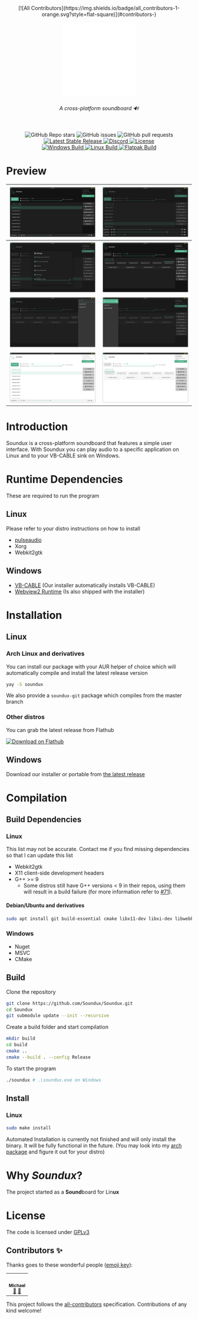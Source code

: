 <div align="center">
<!-- ALL-CONTRIBUTORS-BADGE:START - Do not remove or modify this section -->
[![All Contributors](https://img.shields.io/badge/all_contributors-1-orange.svg?style=flat-square)](#contributors-)
<!-- ALL-CONTRIBUTORS-BADGE:END -->
  <p>
    <img src="assets/logo.gif" height="200"/>
    <br>
    <h6>A cross-platform soundboard 🔊</h6>
    <br>
    <img alt="GitHub Repo stars" src="https://img.shields.io/github/stars/Soundux/soundux?style=flat-square">
    <img alt="GitHub issues" src="https://img.shields.io/github/issues/Soundux/soundux?style=flat-square">
    <img alt="GitHub pull requests" src="https://img.shields.io/github/issues-pr-raw/Soundux/soundux?label=pulls&style=flat-square">
    <br>
    <a href="https://github.com/Soundux/Soundux/releases">
      <img src="https://img.shields.io/github/release/Soundux/Soundux.svg?style=flat-square" alt="Latest Stable Release" />
    </a>
    <a href="https://discord.gg/4HwSGN4Ec2">
      <img src="https://img.shields.io/discord/697348809591750706?label=discord&style=flat-square" alt="Discord" />
    </a>
    <a href="https://github.com/Soundux/Soundux/blob/master/LICENSE">
      <img src="https://img.shields.io/github/license/Soundux/Soundux.svg?style=flat-square" alt="License" />
    </a>
    <br>
    <a href="https://github.com/Soundux/Soundux/actions?query=workflow%3A%22Build+on+Windows%22">
      <img src="https://img.shields.io/github/workflow/status/Soundux/Soundux/Build%20on%20Windows?label=windows%20build&style=flat-square" alt="Windows Build" />
    </a>
    <a href="https://github.com/Soundux/Soundux/actions?query=workflow%3A%22Build+on+Linux%22">
      <img src="https://img.shields.io/github/workflow/status/Soundux/Soundux/Build%20on%20Linux?label=linux%20build&style=flat-square" alt="Linux Build" />
    </a>
    <a href="https://github.com/Soundux/Soundux/actions?query=workflow%3A%22Build+Flatpak%22">
      <img src="https://img.shields.io/github/workflow/status/Soundux/Soundux/Build%20Flatpak?label=flatpak%20build&style=flat-square" alt="Flatpak Build" />
    </a>
  </p>
</div>

# Preview
| ![Dark Interface](assets/screenshots/1.png)  | ![Seek/Pause/Stop Pane](assets/screenshots/2.png)      |
| -------------------------------------------- | ------------------------------------------------------ |
| ![Settings](assets/screenshots/3.png)        | ![Grid View](assets/screenshots/4.png)                 |
| ![Search Pane](assets/screenshots/5.png)     | ![Application Passthrough](assets/screenshots/6.png)   |
| ![Light Interface](assets/screenshots/7.png) | ![Light Interface Grid View](assets/screenshots/8.png) |

# Introduction
Soundux is a cross-platform soundboard that features a simple user interface.
With Soundux you can play audio to a specific application on Linux and to your VB-CABLE sink on Windows.

# Runtime Dependencies
These are required to run the program

## Linux
Please refer to your distro instructions on how to install
- [pulseaudio](https://gitlab.freedesktop.org/pulseaudio/pulseaudio)
- Xorg
- Webkit2gtk
## Windows
- [VB-CABLE](https://vb-audio.com/Cable/) (Our installer automatically installs VB-CABLE)
- [Webview2 Runtime](https://developer.microsoft.com/microsoft-edge/webview2/) (Is also shipped with the installer)

# Installation

## Linux

### Arch Linux and derivatives
You can install our package with your AUR helper of choice which will automatically compile and install the latest release version
```sh
yay -S soundux
```
We also provide a `soundux-git` package which compiles from the master branch

### Other distros
You can grab the latest release from Flathub

<a
 href='https://flathub.org/apps/details/io.github.Soundux'><img 
width='240' alt='Download on Flathub' 
src='https://flathub.org/assets/badges/flathub-badge-en.png'/></a>

## Windows
Download our installer or portable from [the latest release](https://github.com/Soundux/Soundux/releases/latest)

# Compilation

## Build Dependencies

### Linux
This list may not be accurate. Contact me if you find missing dependencies so that I can update this list
- Webkit2gtk
- X11 client-side development headers
- G++ >= 9
  - Some distros still have G++ versions < 9 in their repos, using them will result in a build failure (for more information refer to [#71](https://github.com/Soundux/Soundux/issues/71)).

#### Debian/Ubuntu and derivatives
```sh
sudo apt install git build-essential cmake libx11-dev libxi-dev libwebkit2gtk-4.0-dev
```

### Windows
- Nuget
- MSVC
- CMake

## Build
Clone the repository
```sh
git clone https://github.com/Soundux/Soundux.git
cd Soundux
git submodule update --init --recursive
```
Create a build folder and start compilation
```sh
mkdir build
cd build
cmake ..
cmake --build . --config Release
```
To start the program
```sh
./soundux # .\soundux.exe on Windows
```

## Install

### Linux
```sh
sudo make install
```
Automated Installation is currently not finished and will only install the binary. It will be fully functional in the future. (You may look into my [arch package](https://aur.archlinux.org/cgit/aur.git/tree/PKGBUILD?h=soundux-git) and figure it out for your distro)

# Why _Soundux_?

The project started as a **Sound**board for Lin**ux**

# License
The code is licensed under [GPLv3](LICENSE)

## Contributors ✨

Thanks goes to these wonderful people ([emoji key](https://allcontributors.org/docs/en/emoji-key)):

<!-- ALL-CONTRIBUTORS-LIST:START - Do not remove or modify this section -->
<!-- prettier-ignore-start -->
<!-- markdownlint-disable -->
<table>
  <tr>
    <td align="center"><a href="https://github.com/MrKingMichael"><img src="https://avatars.githubusercontent.com/u/30067605?v=4?s=100" width="100px;" alt=""/><br /><sub><b>Michael</b></sub></a><br /><a href="https://github.com/Soundux/Soundux/issues?q=author%3AMrKingMichael" title="Bug reports">🐛</a> <a href="#ideas-MrKingMichael" title="Ideas, Planning, & Feedback">🤔</a></td>
  </tr>
</table>

<!-- markdownlint-restore -->
<!-- prettier-ignore-end -->

<!-- ALL-CONTRIBUTORS-LIST:END -->

This project follows the [all-contributors](https://github.com/all-contributors/all-contributors) specification. Contributions of any kind welcome!
